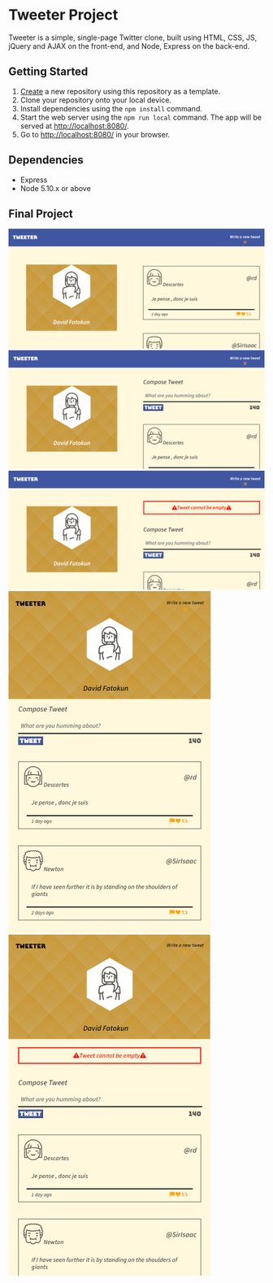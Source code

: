 # Tweeter Project

Tweeter is a simple, single-page Twitter clone, built using HTML, CSS, JS, jQuery and AJAX on the front-end, and Node, Express on the back-end.

## Getting Started

1. [Create](https://docs.github.com/en/repositories/creating-and-managing-repositories/creating-a-repository-from-a-template) a new repository using this repository as a template.
2. Clone your repository onto your local device.
3. Install dependencies using the `npm install` command.
3. Start the web server using the `npm run local` command. The app will be served at <http://localhost:8080/>.
4. Go to <http://localhost:8080/> in your browser.

## Dependencies

- Express
- Node 5.10.x or above

## Final Project

!["Screenshot of desktop view page on startup, before clicking compose icon"](https://github.com/davidfatokun/tweeter/blob/master/docs/desktop-startup-view.png)
!["Screenshot of desktop view page after clicking compose icon"](https://github.com/davidfatokun/tweeter/blob/master/docs/desktop-view.png)
!["Screenshot of desktop view page with alert"](https://github.com/davidfatokun/tweeter/blob/master/docs/desktop-view-alert.png)
!["Screenshot of mobile view page after clicking compose icon"](https://github.com/davidfatokun/tweeter/blob/master/docs/mobile-view.png)
!["Screenshot of mobile view page with alert"](https://github.com/davidfatokun/tweeter/blob/master/docs/mobile-view-alert.png)
